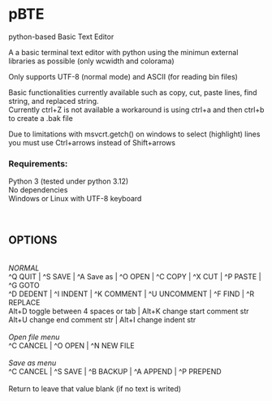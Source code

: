 # pBTE
python-based Basic Text Editor

A a basic terminal text editor with python using the minimun external libraries as possible (only wcwidth and colorama) 

Only supports UTF-8 (normal mode) and ASCII (for reading bin files)

Basic functionalities currently available such as copy, cut, paste lines, find string, and replaced string.
<br>Currently ctrl+Z is not available a workaround is using ctrl+a and then ctrl+b to create a .bak file

Due to limitations with msvcrt.getch() on windows to select (highlight) lines you must use Ctrl+arrows instead of Shift+arrows 

<h3>Requirements:</h3>
Python 3 (tested under python 3.12)<br>
No dependencies<br>
Windows or Linux with UTF-8 keyboard <br>

<br><h2>OPTIONS</h2>
<br>*NORMAL*<br>
^Q QUIT | ^S SAVE | ^A Save as | ^O OPEN | ^C COPY | ^X CUT | ^P PASTE | ^G GOTO <br>
^D DEDENT | ^I INDENT | ^K COMMENT | ^U UNCOMMENT | ^F FIND | ^R REPLACE <br>
Alt+D toggle between 4 spaces or tab | Alt+K change start comment str <br>
Alt+U change end comment str | Alt+I change indent str<br>
<br>*Open file menu*<br>
^C CANCEL | ^O OPEN  | ^N NEW FILE <br>
<br>*Save as menu*<br>
^C CANCEL | ^S SAVE | ^B BACKUP | ^A APPEND | ^P PREPEND
<br><br>
Return to leave that value blank (if no text is writed)<br>
